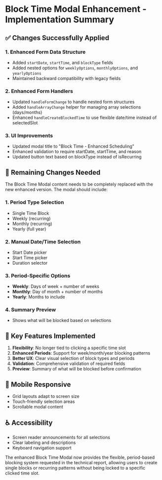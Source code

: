 # Block Time Modal Enhancement - Implementation Summary

## ✅ Changes Successfully Applied

### 1. Enhanced Form Data Structure
- Added `startDate`, `startTime`, and `blockType` fields
- Added nested options for `weeklyOptions`, `monthlyOptions`, and `yearlyOptions`
- Maintained backward compatibility with legacy fields

### 2. Enhanced Form Handlers
- Updated `handleFormChange` to handle nested form structures
- Added `handleArrayChange` helper for managing array selections (days/months)
- Enhanced `handleCreateBlockedTime` to use flexible date/time instead of selectedSlot

### 3. UI Improvements
- Updated modal title to "Block Time - Enhanced Scheduling"
- Enhanced validation to require startDate, startTime, and reason
- Updated button text based on blockType instead of isRecurring

## 🔄 Remaining Changes Needed

The Block Time Modal content needs to be completely replaced with the new enhanced version. The modal should include:

### 1. Period Type Selection
- Single Time Block
- Weekly (recurring)
- Monthly (recurring) 
- Yearly (full year)

### 2. Manual Date/Time Selection
- Start Date picker
- Start Time picker
- Duration selector

### 3. Period-Specific Options
- **Weekly**: Days of week + number of weeks
- **Monthly**: Day of month + number of months  
- **Yearly**: Months to include

### 4. Summary Preview
- Shows what will be blocked based on selections

## 🎯 Key Features Implemented

1. **Flexibility**: No longer tied to clicking a specific time slot
2. **Enhanced Periods**: Support for week/month/year blocking patterns
3. **Better UX**: Clear visual selection of block types and periods
4. **Validation**: Comprehensive validation of required fields
5. **Preview**: Summary of what will be blocked before confirmation

## 📱 Mobile Responsive
- Grid layouts adapt to screen size
- Touch-friendly selection areas
- Scrollable modal content

## ♿ Accessibility
- Screen reader announcements for all selections
- Clear labeling and descriptions
- Keyboard navigation support

The enhanced Block Time Modal now provides the flexible, period-based blocking system requested in the technical report, allowing users to create single blocks or recurring patterns without being locked to a specific clicked time slot.
